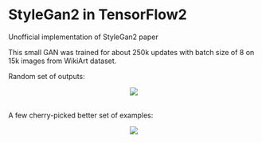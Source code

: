 # StyleGan2 in TensorFlow2
Unofficial implementation of StyleGan2 paper

This small GAN was trained for about 250k updates with batch size of 8 on 15k images from WikiArt dataset.

Random set of outputs:

<div align="center">
  <img src="collage2.png"><br><br>
</div>

A few cherry-picked better set of examples:

<div align="center">
  <img src="cherry2.png"><br><br>
</div>
